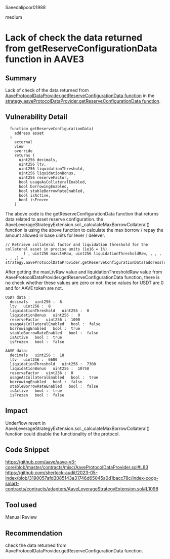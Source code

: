 Saeedalipoor01988

medium

# Lack of check the data returned from getReserveConfigurationData function in AAVE3

## Summary
Lack of check of the data returned from [AaveProtocolDataProvider.getReserveConfigurationData function](https://github.com/aave/aave-v3-core/blob/master/contracts/misc/AaveProtocolDataProvider.sol#L83) in the [strategy.aaveProtocolDataProvider.getReserveConfigurationData function](https://github.com/sherlock-audit/2023-05-Index/blob/3190057afd3085143a31746d65045a0d1bacc78c/index-coop-smart-contracts/contracts/adapters/AaveLeverageStrategyExtension.sol#L1098).

## Vulnerability Detail
```solidity
  function getReserveConfigurationData(
    address asset
  )
    external
    view
    override
    returns (
      uint256 decimals,
      uint256 ltv,
      uint256 liquidationThreshold,
      uint256 liquidationBonus,
      uint256 reserveFactor,
      bool usageAsCollateralEnabled,
      bool borrowingEnabled,
      bool stableBorrowRateEnabled,
      bool isActive,
      bool isFrozen
    )
```

The above code is the getReserveConfigurationData function that returns data related to asset reserve configuration. the AaveLeverageStrategyExtension.sol._calculateMaxBorrowCollateral() function is using the above function to calculate the max borrow / repay the amount allowed in base units for lever / delever.

```solidity
// Retrieve collateral factor and liquidation threshold for the collateral asset in precise units (1e16 = 1%)
        ( , uint256 maxLtvRaw, uint256 liquidationThresholdRaw, , , , , , ,) = strategy.aaveProtocolDataProvider.getReserveConfigurationData(address(strategy.collateralAsset));
```

After getting the maxLtvRaw value and liquidationThresholdRaw value from AaveProtocolDataProvider.getReserveConfigurationData function, there is no check whether these values are zero or not. these values for USDT are 0 and for AAVE token are not.

```solidity
USDT data :
  decimals   uint256 :  6
  ltv   uint256 :  0
  liquidationThreshold   uint256 :  0
  liquidationBonus   uint256 :  0
  reserveFactor   uint256 :  1000
  usageAsCollateralEnabled   bool :  false
  borrowingEnabled   bool :  true
  stableBorrowRateEnabled   bool :  false
  isActive   bool :  true
  isFrozen   bool :  false
```

```solidity
AAVE data:
  decimals   uint256 :  18
  ltv   uint256 :  6600
  liquidationThreshold   uint256 :  7300
  liquidationBonus   uint256 :  10750
  reserveFactor   uint256 :  0
  usageAsCollateralEnabled   bool :  true
  borrowingEnabled   bool :  false
  stableBorrowRateEnabled   bool :  false
  isActive   bool :  true
  isFrozen   bool :  false
```

## Impact
Underflow revert in AaveLeverageStrategyExtension.sol._calculateMaxBorrowCollateral() function could disable the functionality of the protocol.

## Code Snippet
https://github.com/aave/aave-v3-core/blob/master/contracts/misc/AaveProtocolDataProvider.sol#L83
https://github.com/sherlock-audit/2023-05-Index/blob/3190057afd3085143a31746d65045a0d1bacc78c/index-coop-smart-contracts/contracts/adapters/AaveLeverageStrategyExtension.sol#L1098

## Tool used
Manual Review

## Recommendation
check the data returned from AaveProtocolDataProvider.getReserveConfigurationData function.